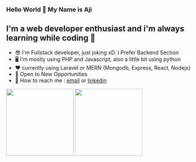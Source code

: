 ### Hello World 👋 My Name is Aji
## I'm a web developer enthusiast and i'm always learning while coding 🙌

- :sunglasses: I'm Fullstack developer, just joking xD. I Prefer Backend Section
- :desktop_computer: I'm mostly using PHP and Javascript, also a little bit using python
- :hearts: currently using Laravel or MERN (Mongodb, Express, React, Nodejs)
- :star2: Open to New Opportunities
- :call_me_hand: How to reach me : [email](mailto:wahyuajisulaiman@gmail.com) or [linkedin](https://www.linkedin.com/in/welvim/)

<p float="left">
<img align="center" src="https://github-readme-stats.vercel.app/api?username=claytten&theme=gruvbox&show_icons=true" height=180px/>
<img align="center" src="https://github-readme-stats.vercel.app/api/top-langs/?username=claytten&hide=css,html&layout=compact&theme=gruvbox&show_icons=true" height=180px/>
</p>
